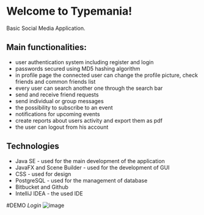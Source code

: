 # Welcome to Typemania!

Basic Social Media Application.

## Main functionalities:

 - user authentication system including register and login
 - passwords secured using MD5 hashing algorithm
 - in profile page the connected user can change the profile picture, check friends and common friends list
 - every user can search another one through the search bar
 - send and receive friend requests
 - send individual or group messages 
 - the possibility to subscribe to an event
 - notifications for upcoming events
 - create reports about users activity and export them as pdf
 - the user can logout from his account

## Technologies
 - Java SE - used for the main development of the application
 - JavaFX and Scene Builder - used for the development of GUI
 - CSS - used for design
 - PostgreSQL - used for the management of database
 - Bitbucket and Github 
 - IntelliJ IDEA - the used IDE


#DEMO
*Login*
![image](https://user-images.githubusercontent.com/93188396/161097112-ee36ee63-ac02-4d09-88f7-0aca4857dafe.png)
